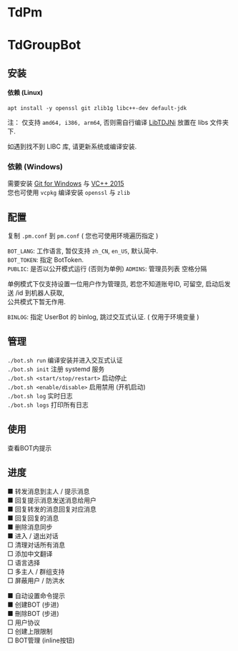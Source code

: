# TdPm

# TdGroupBot

## 安装

#### 依赖 (Linux)

```shell script
apt install -y openssl git zlib1g libc++-dev default-jdk
```

注： 仅支持 `amd64, i386, arm64`, 否则需自行编译 [LibTDJNi](https://github.com/TdBotProject/LibTDJni) 放置在 libs 文件夹下.  

如遇到找不到 LIBC 库, 请更新系统或编译安装.

### 依赖 (Windows)

需要安装 [Git for Windows](https://gitforwindows.org/) 与 [VC++ 2015](https://github.com/abbodi1406/vcredist/releasesvc)  
您也可使用 `vcpkg` 编译安装 `openssl` 与 `zlib`

## 配置

复制 `.pm.conf` 到 `pm.conf` ( 您也可使用环境遍历指定 )

`BOT_LANG`: 工作语言, 暂仅支持 `zh_CN`, `en_US`, 默认简中.   
`BOT_TOKEN`: 指定 BotToken.  
`PUBLIC`: 是否以公开模式运行 (否则为单例)
`ADMINS`: 管理员列表 空格分隔

单例模式下仅支持设置一位用户作为管理员, 若您不知道账号ID, 可留空, 启动后发送 /id 到机器人获取,  
公共模式下暂无作用.

`BINLOG`: 指定 UserBot 的 binlog, 跳过交互式认证. ( 仅用于环境变量 )

## 管理

`./bot.sh run` 编译安装并进入交互式认证  
`./bot.sh init` 注册 systemd 服务  
`./bot.sh <start/stop/restart>` 启动停止  
`./bot.sh <enable/disable>` 启用禁用 (开机启动)  
`./bot.sh log` 实时日志  
`./bot.sh logs` 打印所有日志

## 使用

查看BOT内提示

## 进度

■ 转发消息到主人 / 提示消息  
■ 回复提示消息发送消息给用户  
■ 回复转发的消息回复对应消息  
■ 回复回复的消息  
■ 删除消息同步  
■ 进入 / 退出对话  
□ 清理对话所有消息  
□ 添加中文翻译  
□ 语言选择  
□ 多主人 / 群组支持  
□ 屏蔽用户 / 防洪水

■ 自动设置命令提示  
■ 创建BOT (步进)  
■ 刪除BOT (步进)  
□ 用户协议  
□ 创建上限限制  
□ BOT管理 (inline按钮)
